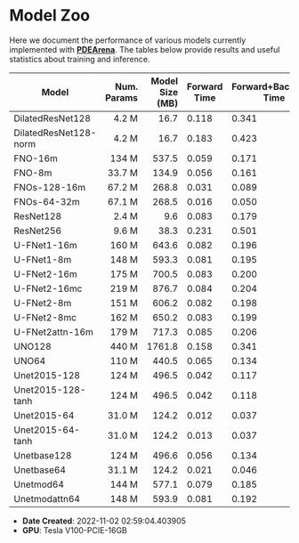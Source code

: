 # Model Zoo

Here we document the performance of various models currently implemented with [**PDEArena**](https://microsoft.github.io/pdearena).
The tables below provide results and useful statistics about training and inference.

| Model                 | Num. Params | Model Size (MB) | Forward Time | Forward+Backward Time |
| --------------------- | ----------: | --------------: | ------------ | --------------------- |
| DilatedResNet128      |       4.2 M |            16.7 | 0.118        | 0.341                 |
| DilatedResNet128-norm |       4.2 M |            16.7 | 0.183        | 0.423                 |
| FNO-16m               |       134 M |           537.5 | 0.059        | 0.171                 |
| FNO-8m                |      33.7 M |           134.9 | 0.056        | 0.161                 |
| FNOs-128-16m          |      67.2 M |           268.8 | 0.031        | 0.089                 |
| FNOs-64-32m           |      67.1 M |           268.5 | 0.016        | 0.050                 |
| ResNet128             |       2.4 M |             9.6 | 0.083        | 0.179                 |
| ResNet256             |       9.6 M |            38.3 | 0.231        | 0.501                 |
| U-FNet1-16m           |       160 M |           643.6 | 0.082        | 0.196                 |
| U-FNet1-8m            |       148 M |           593.3 | 0.081        | 0.195                 |
| U-FNet2-16m           |       175 M |           700.5 | 0.083        | 0.200                 |
| U-FNet2-16mc          |       219 M |           876.7 | 0.084        | 0.204                 |
| U-FNet2-8m            |       151 M |           606.2 | 0.082        | 0.198                 |
| U-FNet2-8mc           |       162 M |           650.2 | 0.083        | 0.199                 |
| U-FNet2attn-16m       |       179 M |           717.3 | 0.085        | 0.206                 |
| UNO128                |       440 M |          1761.8 | 0.158        | 0.341                 |
| UNO64                 |       110 M |           440.5 | 0.065        | 0.134                 |
| Unet2015-128          |       124 M |           496.5 | 0.042        | 0.117                 |
| Unet2015-128-tanh     |       124 M |           496.5 | 0.042        | 0.118                 |
| Unet2015-64           |      31.0 M |           124.2 | 0.012        | 0.037                 |
| Unet2015-64-tanh      |      31.0 M |           124.2 | 0.013        | 0.037                 |
| Unetbase128           |       124 M |           496.6 | 0.056        | 0.134                 |
| Unetbase64            |      31.1 M |           124.2 | 0.021        | 0.046                 |
| Unetmod64             |       144 M |           577.1 | 0.079        | 0.185                 |
| Unetmodattn64         |       148 M |           593.9 | 0.081        | 0.192                 |

- **Date Created**: 2022-11-02 02:59:04.403905
- **GPU**: Tesla V100-PCIE-16GB
